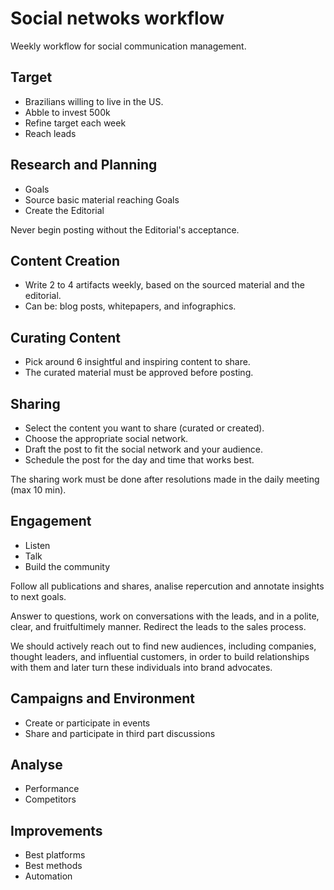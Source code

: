 # Social netwoks workflow
Weekly workflow for social communication management.

## Target
- Brazilians willing to live in the US.
- Abble to invest 500k
- Refine target each week
- Reach leads 

## Research and Planning
- Goals
- Source basic material reaching Goals
- Create the Editorial

Never begin posting without the Editorial's acceptance.

## Content Creation 
- Write 2 to 4 artifacts weekly, based on the sourced material and the editorial.
- Can be: blog posts, whitepapers, and infographics.

## Curating Content
- Pick around 6 insightful and inspiring content to share.
- The curated material must be approved before posting.

## Sharing
- Select the content you want to share (curated or created).
- Choose the appropriate social network.
- Draft the post to fit the social network and your audience.
- Schedule the post for the day and time that works best.

The sharing work must be done after resolutions made in the daily meeting (max 10 min).

## Engagement
- Listen
- Talk
- Build the community

Follow all publications and shares, analise repercution and annotate insights to next goals.

Answer to questions, work on conversations with the leads, and in a polite, clear, and fruitfultimely manner. Redirect the leads to the sales process.

We should actively reach out to find new audiences, including companies, thought leaders, and influential customers, in order to build relationships with them and later turn these individuals into brand advocates.

## Campaigns and Environment
- Create or participate in events
- Share and participate in third part discussions

## Analyse
- Performance
- Competitors

## Improvements
- Best platforms
- Best methods
- Automation
